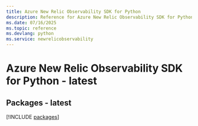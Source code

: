 ```yaml
---
title: Azure New Relic Observability SDK for Python
description: Reference for Azure New Relic Observability SDK for Python
ms.date: 07/16/2025
ms.topic: reference
ms.devlang: python
ms.service: newrelicobservability
---
```

# Azure New Relic Observability SDK for Python - latest
## Packages - latest
[!INCLUDE [packages](new-relic-observability-index.md)]
